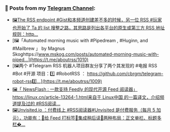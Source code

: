 ### 📰 Posts from my [Telegram Channel](https://t.me/s/aboutrss):
<!-- BLOG-POST-LIST:START -->
- [🖼The RSS endpoint #Gist和本频道创建差不多的时候，另一位 RSS #玩家 也开始了 Ta 的 list 搜整之路，其思路是列出各平台的原生或第三方 RSS 地址规则：http...](https://t.me/aboutrss/1011)
- [🖼「Automated morning music with #Pipedream , #Huginn, and #Mailbrew 」 by Magnus Skoghttps://www.mskog.com/posts/automated-morning-music-with-piped...](https://t.me/aboutrss/1010)
- [🖼两个 #Telegram RSS 机器人项目群友分享了两个其发现的 #电报 RSS #Bot #开源 项目：1️⃣ #RobotRSS ： https://github.com/cbrgm/telegram-robot-rss2️⃣...](https://t.me/aboutrss/1009)
- [🖼「 NewsFlash : 一款支持 Feedly 的现代开源 Feed 阅读器」https://linux.cn/article-13264-1.html来自于 Linux中国 的一篇译文，介绍频道提及过的 #RSS阅读...](https://t.me/aboutrss/1008)
- [🖼Unvisited.io ：付费线上 #RSS阅读器#Unvisited 是付费服务（每月 5 加元），功能有：🔸给 Feed 打标签🔸集成稍后读🔸两种布局：正文单栏、标题多栏�...](https://t.me/aboutrss/1007)
<!-- BLOG-POST-LIST:END -->

<!--
**AboutRSS/AboutRSS** is a ✨ _special_ ✨ repository because its `README.md` (this file) appears on your GitHub profile.

Here are some ideas to get you started:

- 🔭 I’m currently working on ...
- 🌱 I’m currently learning ...
- 👯 I’m looking to collaborate on ...
- 🤔 I’m looking for help with ...
- 💬 Ask me about ...
- 📫 How to reach me: ...
- 😄 Pronouns: ...
- ⚡ Fun fact: ...
-->
